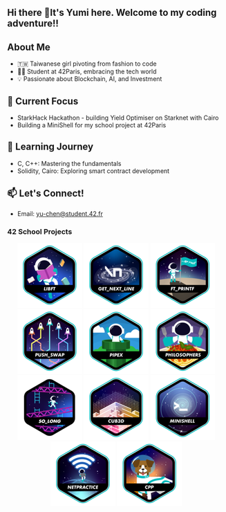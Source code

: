 ## Hi there 👋It's Yumi here. Welcome to my coding adventure!!

## About Me
- 🇹🇼 Taiwanese girl pivoting from fashion to code
- 👩‍💻 Student at 42Paris, embracing the tech world
- 💡 Passionate about Blockchain, AI, and Investment

## 🔭 Current Focus
- StarkHack Hackathon - building Yield Optimiser on Starknet with Cairo
- Building a MiniShell for my school project at 42Paris

## 🌱 Learning Journey
- C, C++: Mastering the fundamentals
- Solidity, Cairo: Exploring smart contract development

## 📫 Let's Connect!
- Email: yu-chen@student.42.fr

### 42 School Projects

<div align="center">

<a href="https://github.com/yumi8748/libft">![42 Badge](https://github.com/mcombeau/mcombeau/blob/main/42_badges/libfte.png)</a>
<a href="https://github.com/yumi8748/get-next-line">![42 Badge](https://github.com/mcombeau/mcombeau/blob/main/42_badges/get_next_linee.png)</a>
<a href="https://github.com/yumi8748/ft_printf">![42 Badge](https://github.com/mcombeau/mcombeau/blob/main/42_badges/ft_printfe.png)</a>
<a href="https://github.com/yumi8748/push_swap">![42 Badge](https://github.com/mcombeau/mcombeau/blob/main/42_badges/push_swape.png)</a>
<a href="https://github.com/yumi8748/pipex">![42 Badge](https://github.com/mcombeau/mcombeau/blob/main/42_badges/pipexe.png)</a>
<a href="https://github.com/yumi8748/Philosopher">![42 Badge](https://github.com/mcombeau/mcombeau/blob/main/42_badges/philosopherse.png)</a>
<a href="https://github.com/yumi8748/so_long-pac-man-">![42 Badge](https://github.com/mcombeau/mcombeau/blob/main/42_badges/so_longn.png)</a>
<a href="https://github.com/yumi8748/cub3D">![42 Badge](https://github.com/mcombeau/mcombeau/blob/main/42_badges/cub3de.png)</a>
<a href="https://github.com/yumi8748/MiniShell">![42 Badge](https://github.com/mcombeau/mcombeau/blob/main/42_badges/minishelle.png)</a>
<a> ![42 Badge](https://github.com/mcombeau/mcombeau/blob/main/42_badges/netpracticee.png)</a>
<a href="https://github.com/yumi8748/CPP09">![42 Badge](https://github.com/mcombeau/mcombeau/blob/main/42_badges/cppe.png)</a>

<!-- 
<a href="https://github.com/mcombeau/inception">![42 Badge](https://github.com/mcombeau/mcombeau/blob/main/42_badges/inceptione.png)</a>
<a href="https://github.com/mcombeau/ft_transcendance">![42 Badge](https://github.com/mcombeau/mcombeau/blob/main/42_badges/ft_transcendencee.png)</a>
<a href="https://github.com/mcombeau/ft_irc">![42 Badge](https://github.com/mcombeau/mcombeau/blob/main/42_badges/ft_irce.png)</a>
<a href="https://github.com/mcombeau/fract-ol">![42 Badge](https://github.com/mcombeau/mcombeau/blob/main/42_badges/fract-ole.png)</a>
<a href="">![42 Badge](https://github.com/mcombeau/mcombeau/blob/main/42_badges/fdfn.png)</a> 
<a href="">![42 Badge](https://github.com/mcombeau/mcombeau/blob/main/42_badges/minitalkn.png)</a>
<a href="">![42 Badge](https://github.com/mcombeau/mcombeau/blob/main/42_badges/minirtn.png)</a>
<a href="">![42 Badge](https://github.com/mcombeau/mcombeau/blob/main/42_badges/ft_containersn.png)</a>
<a href="">![42 Badge](https://github.com/mcombeau/mcombeau/blob/main/42_badges/ft_servicesn.png)</a>
<a href="">![42 Badge](https://github.com/mcombeau/mcombeau/blob/main/42_badges/webservn.png)</a>

<a href="">![42 Badge](https://github.com/mcombeau/mcombeau/blob/main/42_badges/ft_transcendencen.png)</a>
<a href="">![42 Badge](https://github.com/mcombeau/mcombeau/blob/main/42_badges/common_coren.png)</a>
-->
</div>
